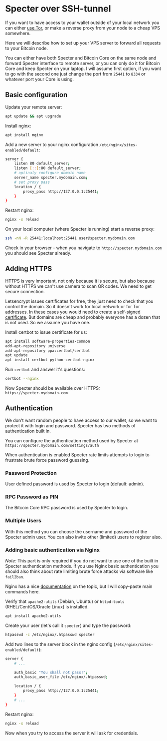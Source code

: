 # Specter over SSH-tunnel

If you want to have access to your wallet outside of your local network you can either [use Tor](./tor.md), or make a reverse proxy from your node to a cheap VPS somewhere.

Here we will describe how to set up your VPS server to forward all requests to your Bitcoin node.

You can either have both Specter and Bitcoin Core on the same node and forward Specter interface to remote server, or you can only do it for Bitcoin Core and keep Specter on your laptop. I will assume first option, if you want to go with the second one just change the port from `25441` to `8334` or whatever port your Core is using.

## Basic configuration

Update your remote server:

```sh
apt update && apt upgrade
```

Install nginx:

```sh
apt install nginx
```

Add a new server to your nginx configuration `/etc/nginx/sites-enabled/default`:

```sh
server {
    listen 80 default_server;
    listen [::]:80 default_server;
    # optinaly configure domain name
    server_name specter.mydomain.com;
    # set proxy pass
    location / {
        proxy_pass http://127.0.0.1:25441;
    }
}
```

Restart nginx:

```sh
nginx -s reload
```

On your local computer (where Specter is running) start a reverse proxy:

```sh
ssh -nN -R 25441:localhost:25441 user@specter.mydomain.com
```

Check in your browser - when you navigate to `http://specter.mydomain.com` you should see Specter already.

## Adding HTTPS

HTTPS is very important, not only because it is secure, but also because without HTTPS we can't use camera to scan QR codes. We need to get secure connection.

Letsencrypt issues certificates for free, they just need to check that you control the domain. So it doesn't work for local network or for Tor addresses. In these cases you would need to create a [self-signed certificate](./self-signed-certificates.md). But domains are cheap and probably everyone has a dozen that is not used. So we assume you have one.

Install certbot to issue certificate for us:

```sh
apt install software-properties-common
add-apt-repository universe
add-apt-repository ppa:certbot/certbot
apt update
apt install certbot python-certbot-nginx
```

Run `certbot` and answer it's questions:

```sh
certbot --nginx
```

Now Specter should be available over HTTPS: `https://specter.mydomain.com`

## Authentication

We don't want random people to have access to our wallet, so we want to protect it with login and password. Specter has two methods of authentication built in.

You can configure the authentication method used by Specter at `https://specter.mydomain.com/settings/auth`

When authentication is enabled Specter rate limits attempts to login to frustrate brute force password guessing.

### Password Protection

User defined password is used by Specter to login (default: admin).

### RPC Password as PIN

The Bitcoin Core RPC password is used by Specter to login.

### Multiple Users

With this method you can choose the username and password of the Specter admin user. You can also invite other (limited) users to register also.

### Adding basic authentication via Nginx

*Note:* This part is only required if you do not want to use one of the built in Specter authentication methods. If you use Nginx basic authentication you should also think about rate limiting brute force attacks via software like `fail2ban`.

Nginx has a nice [documentation](https://docs.nginx.com/nginx/admin-guide/security-controls/configuring-http-basic-authentication/) on the topic, but I will copy-paste main commands here.

Verify that `apache2-utils` (Debian, Ubuntu) or `httpd-tools` (RHEL/CentOS/Oracle Linux) is installed.

```sh
apt install apache2-utils
```

Create your user (let's call it `specter`) and type the password:

```sh
htpasswd -c /etc/nginx/.htpasswd specter
```

Add two lines to the server block in the nginx config (`/etc/nginx/sites-enabled/default`):

```sh
server {
    # ...

    auth_basic "You shall not pass!";
    auth_basic_user_file /etc/nginx/.htpasswd;

    location / {
        proxy_pass http://127.0.0.1:25441;
    }
    # ...
}
```

Restart nginx:

```sh
nginx -s reload
```

Now when you try to access the server it will ask for credentials.
